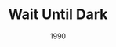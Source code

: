 ---
layout: productions
title: Wait Until Dark
date: 1990
featured_image:
Theatre: Players by the Sea
cast:
- Carlino: Michael Lipp
crew:
---